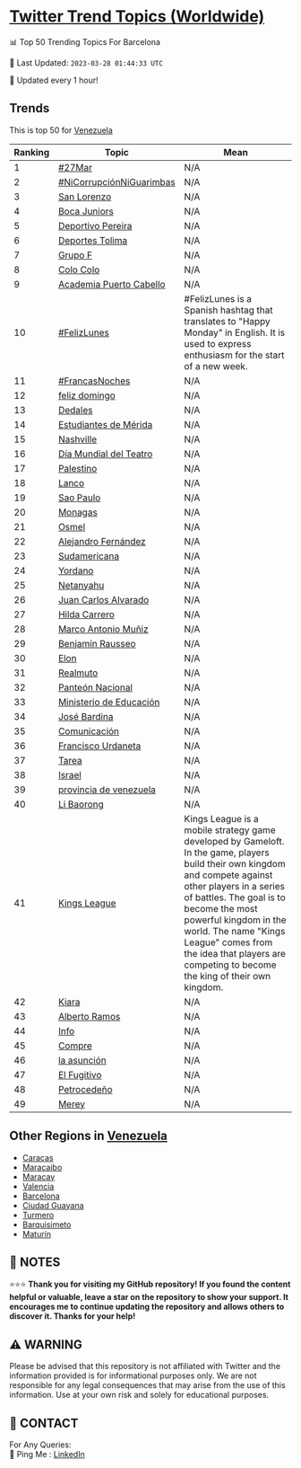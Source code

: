 [Twitter Trend Topics (Worldwide)](https://github.com/ErcinDedeoglu/Twitter-Trend-Topics)
==========


📊 Top 50 Trending Topics For Barcelona

📆 Last Updated: `2023-03-28 01:44:33 UTC`

🔧 Updated every 1 hour!


## Trends

This is top 50 for [Venezuela](</Venezuela>)

| Ranking | Topic | Mean |
| ------- | ------------ | ------------ |
| 1 | [#27Mar](http://twitter.com/search?q=%2327Mar) | N/A |
| 2 | [#NiCorrupciónNiGuarimbas](http://twitter.com/search?q=%23NiCorrupci%c3%b3nNiGuarimbas) | N/A |
| 3 | [San Lorenzo](http://twitter.com/search?q=San+Lorenzo) | N/A |
| 4 | [Boca Juniors](http://twitter.com/search?q=Boca+Juniors) | N/A |
| 5 | [Deportivo Pereira](http://twitter.com/search?q=Deportivo+Pereira) | N/A |
| 6 | [Deportes Tolima](http://twitter.com/search?q=Deportes+Tolima) | N/A |
| 7 | [Grupo F](http://twitter.com/search?q=Grupo+F) | N/A |
| 8 | [Colo Colo](http://twitter.com/search?q=Colo+Colo) | N/A |
| 9 | [Academia Puerto Cabello](http://twitter.com/search?q=Academia+Puerto+Cabello) | N/A |
| 10 | [#FelizLunes](http://twitter.com/search?q=%23FelizLunes) | #FelizLunes is a Spanish hashtag that translates to "Happy Monday" in English. It is used to express enthusiasm for the start of a new week. |
| 11 | [#FrancasNoches](http://twitter.com/search?q=%23FrancasNoches) | N/A |
| 12 | [feliz domingo](http://twitter.com/search?q=feliz+domingo) | N/A |
| 13 | [Dedales](http://twitter.com/search?q=Dedales) | N/A |
| 14 | [Estudiantes de Mérida](http://twitter.com/search?q=Estudiantes+de+M%c3%a9rida) | N/A |
| 15 | [Nashville](http://twitter.com/search?q=Nashville) | N/A |
| 16 | [Día Mundial del Teatro](http://twitter.com/search?q=D%c3%ada+Mundial+del+Teatro) | N/A |
| 17 | [Palestino](http://twitter.com/search?q=Palestino) | N/A |
| 18 | [Lanco](http://twitter.com/search?q=Lanco) | N/A |
| 19 | [Sao Paulo](http://twitter.com/search?q=Sao+Paulo) | N/A |
| 20 | [Monagas](http://twitter.com/search?q=Monagas) | N/A |
| 21 | [Osmel](http://twitter.com/search?q=Osmel) | N/A |
| 22 | [Alejandro Fernández](http://twitter.com/search?q=Alejandro+Fern%c3%a1ndez) | N/A |
| 23 | [Sudamericana](http://twitter.com/search?q=Sudamericana) | N/A |
| 24 | [Yordano](http://twitter.com/search?q=Yordano) | N/A |
| 25 | [Netanyahu](http://twitter.com/search?q=Netanyahu) | N/A |
| 26 | [Juan Carlos Alvarado](http://twitter.com/search?q=Juan+Carlos+Alvarado) | N/A |
| 27 | [Hilda Carrero](http://twitter.com/search?q=Hilda+Carrero) | N/A |
| 28 | [Marco Antonio Muñiz](http://twitter.com/search?q=Marco+Antonio+Mu%c3%b1iz) | N/A |
| 29 | [Benjamín Rausseo](http://twitter.com/search?q=Benjam%c3%adn+Rausseo) | N/A |
| 30 | [Elon](http://twitter.com/search?q=Elon) | N/A |
| 31 | [Realmuto](http://twitter.com/search?q=Realmuto) | N/A |
| 32 | [Panteón Nacional](http://twitter.com/search?q=Pante%c3%b3n+Nacional) | N/A |
| 33 | [Ministerio de Educación](http://twitter.com/search?q=Ministerio+de+Educaci%c3%b3n) | N/A |
| 34 | [José Bardina](http://twitter.com/search?q=Jos%c3%a9+Bardina) | N/A |
| 35 | [Comunicación](http://twitter.com/search?q=Comunicaci%c3%b3n) | N/A |
| 36 | [Francisco Urdaneta](http://twitter.com/search?q=Francisco+Urdaneta) | N/A |
| 37 | [Tarea](http://twitter.com/search?q=Tarea) | N/A |
| 38 | [Israel](http://twitter.com/search?q=Israel) | N/A |
| 39 | [provincia de venezuela](http://twitter.com/search?q=provincia+de+venezuela) | N/A |
| 40 | [Li Baorong](http://twitter.com/search?q=Li+Baorong) | N/A |
| 41 | [Kings League](http://twitter.com/search?q=Kings+League) | Kings League is a mobile strategy game developed by Gameloft. In the game, players build their own kingdom and compete against other players in a series of battles. The goal is to become the most powerful kingdom in the world. The name "Kings League" comes from the idea that players are competing to become the king of their own kingdom. |
| 42 | [Kiara](http://twitter.com/search?q=Kiara) | N/A |
| 43 | [Alberto Ramos](http://twitter.com/search?q=Alberto+Ramos) | N/A |
| 44 | [Info](http://twitter.com/search?q=Info) | N/A |
| 45 | [Compre](http://twitter.com/search?q=Compre) | N/A |
| 46 | [la asunción](http://twitter.com/search?q=la+asunci%c3%b3n) | N/A |
| 47 | [El Fugitivo](http://twitter.com/search?q=El+Fugitivo) | N/A |
| 48 | [Petrocedeño](http://twitter.com/search?q=Petrocede%c3%b1o) | N/A |
| 49 | [Merey](http://twitter.com/search?q=Merey) | N/A |



## Other Regions in [Venezuela](</Venezuela>)

* [Caracas](</Venezuela/Caracas.md>)
* [Maracaibo](</Venezuela/Maracaibo.md>)
* [Maracay](</Venezuela/Maracay.md>)
* [Valencia](</Venezuela/Valencia.md>)
* [Barcelona](</Venezuela/Barcelona.md>)
* [Ciudad Guayana](</Venezuela/Ciudad Guayana.md>)
* [Turmero](</Venezuela/Turmero.md>)
* [Barquisimeto](</Venezuela/Barquisimeto.md>)
* [Maturín](</Venezuela/Maturín.md>)



## 📝 NOTES

⭐⭐⭐ **Thank you for visiting my GitHub repository! If you found the content helpful or valuable, leave a star on the repository to show your support. It encourages me to continue updating the repository and allows others to discover it. Thanks for your help!**


## ⚠️ WARNING

Please be advised that this repository is not affiliated with Twitter and the information provided is for informational purposes only. We are not responsible for any legal consequences that may arise from the use of this information. Use at your own risk and solely for educational purposes.


## 📨 CONTACT

 For Any Queries:  
            🏓 Ping Me : [LinkedIn](https://www.linkedin.com/in/ercindedeoglu/)
